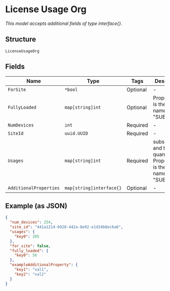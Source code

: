 
# License Usage Org

*This model accepts additional fields of type interface{}.*

## Structure

`LicenseUsageOrg`

## Fields

| Name | Type | Tags | Description |
|  --- | --- | --- | --- |
| `ForSite` | `*bool` | Optional | - |
| `FullyLoaded` | `map[string]int` | Optional | Property key is the service name (e.g. "SUB-MAN") |
| `NumDevices` | `int` | Required | - |
| `SiteId` | `uuid.UUID` | Required | - |
| `Usages` | `map[string]int` | Required | subscriptions and their quantities. Property key is the service name (e.g. "SUB-MAN") |
| `AdditionalProperties` | `map[string]interface{}` | Optional | - |

## Example (as JSON)

```json
{
  "num_devices": 254,
  "site_id": "441a1214-6928-442a-8e92-e1d34b8ec6a6",
  "usages": {
    "key0": 205
  },
  "for_site": false,
  "fully_loaded": {
    "key0": 56
  },
  "exampleAdditionalProperty": {
    "key1": "val1",
    "key2": "val2"
  }
}
```


